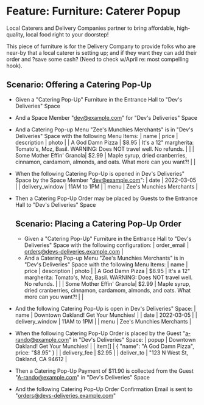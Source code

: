 # Feature: Furniture: Caterer Popup

Local Caterers and Delivery Companies partner to bring affordable, high-quality, local food right to your doorstep!

This piece of furniture is for the Delivery Company to provide folks who are near-by that a local caterer is setting up;
and if they want they can add their order and ?save some cash? (Need to check w/April re: most compelling hook).

## Scenario: Offering a Catering Pop-Up

- Given a "Catering Pop-Up" Furniture in the Entrance Hall to "Dev's Deliveries" Space
- And a Space Member "dev@example.com" for "Dev's Deliveries" Space
- And a Catering Pop-up Menu "Zee's Munchies Merchants" is in "Dev's Deliveries" Space with the following Menu Items:
  | name | price | description | photo |
  | A God Damn Pizza | $8.95 | It's a 12" margherita: Tomato's, Moz, Basil. WARNING: Does NOT travel well. No refunds. | <pizza-photo> |
  | Some Mother Effin' Granola| $2.99 | Maple syrup, dried cranberries, cinnamon, cardamom, almonds, and oats. What more can you want?! | <granola-photo> |
- When the following Catering Pop-Up is opened in Dev's Deliveries" Space by the Space Member "dev@example.com":
  | date | 2022-03-05 |
  | delivery_window | 11AM to 1PM |
  | menu | Zee's Munchies Merchants |
- Then a Catering Pop-Up Order may be placed by Guests to the Entrance Hall to "Dev's Deliveries" Space

  ## Scenario: Placing a Catering Pop-Up Order

  - Given a "Catering Pop-Up" Furniture in the Entrance Hall to "Dev's Deliveries" Space with the following configuration:
    | order_email | orders@devs-deliveries.example.com |
  - And a Catering Pop-up Menu "Zee's Munchies Merchants" is in "Dev's Deliveries" Space with the following Menu Items:
    | name | price | description | photo |
    | A God Damn Pizza | $8.95 | It's a 12" margherita: Tomato's, Moz, Basil. WARNING: Does NOT travel well. No refunds. | <pizza-photo> |
    | Some Mother Effin' Granola| $2.99 | Maple syrup, dried cranberries, cinnamon, cardamom, almonds, and oats. What more can you want?! | <granola-photo> |
- And the following Catering Pop-Up is open in Dev's Deliveries" Space:
  | name | Downtown Oakland! Get Your Munchies! |
  | date | 2022-03-05 |
  | delivery_window | 11AM to 1PM |
  | menu | Zee's Munchies Merchants |
- When the following Catering Pop-Up Order is placed by the Guest "a-rando@example.com" in "Dev's Deliveries" Space:
  | popup | Downtown Oakland! Get Your Munchies! |
  | item[] | { "name": "A God Damn Pizza", price: "$8.95" } |
  | delivery_fee | $2.95 |
  | deliver_to | "123 N West St, Oakland, CA 94612 |
- Then a Catering Pop-Up Payment of $11.90 is collected from the Guest "A-rando@example.com" in "Dev's Deliveries" Space
- And the following Catering Pop-Up Order Confirmation Email is sent to "orders@devs-deliveries.example.com"

